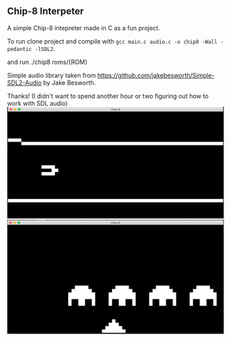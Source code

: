 ## Chip-8 Interpeter 

A simple Chip-8 intepreter made in C as a fun project.

To run clone project and compile with `gcc main.c audio.c -o chip8 -Wall -pedantic -lSDL2`.

and run ./chip8 roms/{ROM}

Simple audio library taken from https://github.com/jakebesworth/Simple-SDL2-Audio by Jake Besworth. 

Thanks! (I didn't want to spend another hour or two figuring out how to work with SDL audio)
![Flight Runner](https://github.com/DDQuin/Chip8/blob/master/images/flightrunner.png)
![Space Invaders](https://github.com/DDQuin/Chip8/blob/master/images/spaceinvacer.png)
